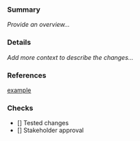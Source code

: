 ### Summary 
_Provide an overview..._
### Details
_Add more context to describe the changes..._
### References
[example](www.google.com)
### Checks
- [] Tested changes
- [] Stakeholder approval
